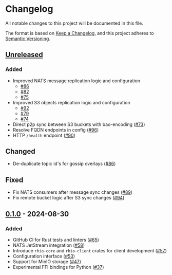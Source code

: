 # Changelog

All notable changes to this project will be documented in this file.

The format is based on [Keep a Changelog](https://keepachangelog.com/en/1.1.0/),
and this project adheres to [Semantic Versioning](https://semver.org/spec/v2.0.0.html).

## [Unreleased]

### Added

- Improved NATS message replication logic and configuration
    - [#86](https://github.com/HIRO-MicroDataCenters-BV/rhio/pull/86)
    - [#82](https://github.com/HIRO-MicroDataCenters-BV/rhio/pull/82)
    - [#75](https://github.com/HIRO-MicroDataCenters-BV/rhio/pull/75)
- Improved S3 objects replication logic and configuration
    - [#92](https://github.com/HIRO-MicroDataCenters-BV/rhio/pull/92)
    - [#79](https://github.com/HIRO-MicroDataCenters-BV/rhio/pull/79)
    - [#74](https://github.com/HIRO-MicroDataCenters-BV/rhio/pull/74)
- Direct p2p sync between S3 buckets with bao-encoding ([#73](https://github.com/HIRO-MicroDataCenters-BV/rhio/pull/73))
- Resolve FQDN endpoints in config ([#96](https://github.com/HIRO-MicroDataCenters-BV/rhio/pull/96))
- HTTP `/health` endpoint ([#90](https://github.com/HIRO-MicroDataCenters-BV/rhio/pull/90))

## Changed

- De-duplicate topic id's for gossip overlays ([#86](https://github.com/HIRO-MicroDataCenters-BV/rhio/pull/86))

## Fixed

- Fix NATS consumers after message sync changes ([#89](https://github.com/HIRO-MicroDataCenters-BV/rhio/pull/89))
- Fix remote bucket logic after S3 sync changes ([#94](https://github.com/HIRO-MicroDataCenters-BV/rhio/pull/94))

## [0.1.0] - 2024-08-30

### Added

- GitHub CI for Rust tests and linters ([#65](https://github.com/HIRO-MicroDataCenters-BV/rhio/pull/65))
- NATS JetStream integration ([#58](https://github.com/HIRO-MicroDataCenters-BV/rhio/pull/58))
- Introduce `rhio-core` and `rhio-client` crates for client development ([#57](https://github.com/HIRO-MicroDataCenters-BV/rhio/pull/57))
- Configuration interface ([#53](https://github.com/HIRO-MicroDataCenters-BV/rhio/pull/53))
- Support for MinIO storage ([#47](https://github.com/HIRO-MicroDataCenters-BV/rhio/pull/47))
- Experimental FFI bindings for Python ([#37](https://github.com/HIRO-MicroDataCenters-BV/rhio/pull/37))

[unreleased]: https://github.com/HIRO-MicroDataCenters-BV/rhio/compare/v0.1.0...HEAD
[0.1.0]: https://github.com/HIRO-MicroDataCenters-BV/rhio/releases/tag/v0.1.0
